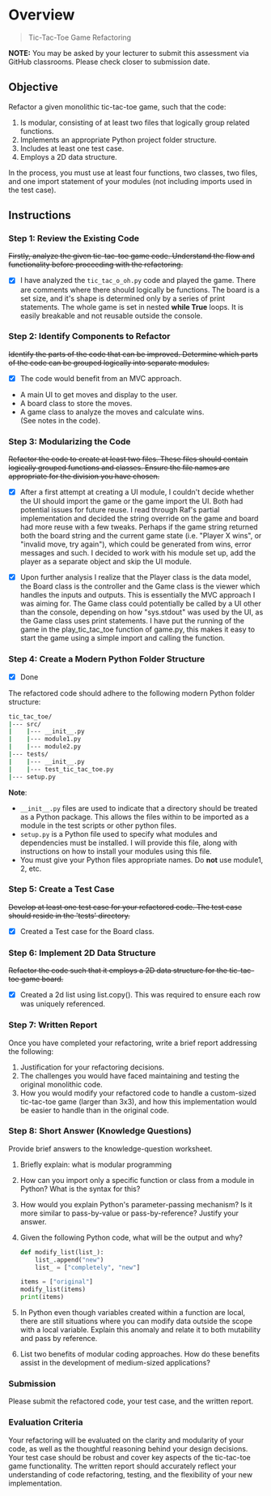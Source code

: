 # Overview 
> Tic-Tac-Toe Game Refactoring

**NOTE:** You may be asked by your lecturer to submit this assessment via GitHub classrooms. Please check closer to submission date.

## Objective

Refactor a given monolithic tic-tac-toe game, such that the code:

1. Is modular, consisting of at least two files that logically group related functions.
2. Implements an appropriate Python project folder structure.
3. Includes at least one test case.
4. Employs a 2D data structure.

In the process, you must use at least four functions, two classes, two files, and one import statement of your modules (not including imports used in the test case).

## Instructions

### Step 1: Review the Existing Code

~~Firstly, analyze the given tic-tac-toe game code. Understand the flow and functionality before proceeding with the refactoring.~~

- [x] I have analyzed the `tic_tac_o_oh.py` code and played the game. There are comments where there should logically be functions. The board is a set size, and it's shape is determined only by a series of print statements. The whole game is set in nested **while True** loops. It is easily breakable and not reusable outside the console.

### Step 2: Identify Components to Refactor

~~Identify the parts of the code that can be improved. Determine which parts of the code can be grouped logically into separate modules.~~

- [x] The code would benefit from an MVC approach.  
- A main UI to get moves and display to the user.  
- A board class to store the moves.
- A game class to analyze the moves and calculate wins.  
(See notes in the code).

### Step 3: Modularizing the Code

~~Refactor the code to create at least two files. These files should contain logically grouped functions and classes. Ensure the file names are appropriate for the division you have chosen.~~
- [x] After a first attempt at creating a UI module, I couldn't decide whether the UI should import the game or the game import the UI.  Both had potential issues for future reuse.
I read through Raf's partial implementation and decided the string override on the game and board had more reuse with a few tweaks.  Perhaps if the game string returned both the board string and the current game state (i.e. "Player X wins", or "invalid move, try again"), which could be generated from wins, error messages and such.
I decided to work with his module set up, add the player as a separate object and skip the UI module.
- [x] Upon further analysis I realize that the Player class is the data model, the Board class is the controller and the Game class is the viewer which handles the inputs and outputs. This is essentially the MVC approach I was aiming for.  The Game class could potentially be called by a UI other than the console, depending on how "sys.stdout" was used by the UI, as the Game class uses print statements. I have put the running of the game in the play_tic_tac_toe function of game.py, this makes it easy to start the game using a simple import and calling the function.  


### Step 4: Create a Modern Python Folder Structure
- [x] Done

The refactored code should adhere to the following modern Python folder structure:

```bash
tic_tac_toe/
|--- src/
|    |--- __init__.py
|    |--- module1.py
|    |--- module2.py
|--- tests/
|    |--- __init__.py
|    |--- test_tic_tac_toe.py
|--- setup.py
```

**Note**: 

- `__init__.py` files are used to indicate that a directory should be treated as a Python package. This allows the files within to be imported as a module in the test scripts or other python files.
- `setup.py` is a Python file used to specify what modules and dependencies must be installed. I will provide this file, along with instructions on how to install your modules using this file.
- You must give your Python files appropriate names. Do **not** use module1, 2, etc.
  
### Step 5: Create a Test Case

~~Develop at least one test case for your refactored code. The test case should reside in the 'tests' directory.~~ 
- [x] Created a Test case for the Board class.

### Step 6: Implement 2D Data Structure

~~Refactor the code such that it employs a 2D data structure for the tic-tac-toe game board.~~
- [x] Created a 2d list using list.copy().  This was required to ensure each row was uniquely referenced.

### Step 7: Written Report

Once you have completed your refactoring, write a brief report addressing the following:

1. Justification for your refactoring decisions.
2. The challenges you would have faced maintaining and testing the original monolithic code.
3. How you would modify your refactored code to handle a custom-sized tic-tac-toe game (larger than 3x3), and how this implementation would be easier to handle than in the original code.

### Step 8: Short Answer (Knowledge Questions)

Provide brief answers to the knowledge-question worksheet.

1. Briefly explain: what is modular programming
2. How can you import only a specific function or class from a module in Python? What is the syntax for this?
3. How would you explain Python's parameter-passing mechanism? Is it more similar to pass-by-value or pass-by-reference? Justify your answer.
4. Given the following Python code, what will be the output and why?

    ```python
    def modify_list(list_):
        list_.append("new")
        list_ = ["completely", "new"]

    items = ["original"]
    modify_list(items)
    print(items)
    ```

5. In Python even though variables created within a function are local, there are still situations where you can modify data outside the scope with a local variable. Explain this anomaly and relate it to both mutability and pass by reference.
6. List two benefits of modular coding approaches. How do these benefits assist in the development of medium-sized applications?

### Submission

Please submit the refactored code, your test case, and the written report.

### Evaluation Criteria

Your refactoring will be evaluated on the clarity and modularity of your code, as well as the thoughtful reasoning behind your design decisions. Your test case should be robust and cover key aspects of the tic-tac-toe game functionality. The written report should accurately reflect your understanding of code refactoring, testing, and the flexibility of your new implementation.
